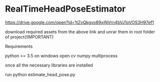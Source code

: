 # RealTimeHeadPoseEstimator

https://drive.google.com/open?id=1tZvQkgvo89xjNVrn4bVJ1oVOS3H97ef1

download required assets from the above link and unrar them in root folder of project(!IMPORTANT)

Requirements

python >= 3.5 on windows
open cv
numpy
multiprocess


once all the necessary libraries are installed

run python estimate_head_pose.py
